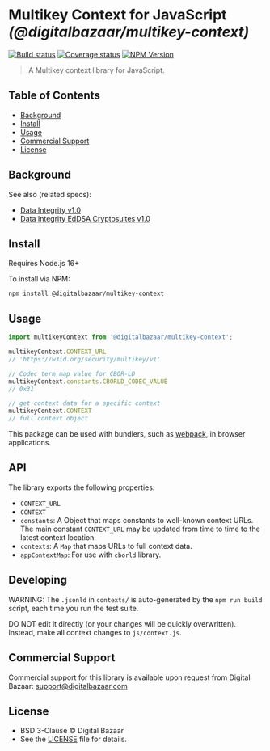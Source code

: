 # Multikey Context for JavaScript _(@digitalbazaar/multikey-context)_

[![Build status](https://img.shields.io/github/workflow/status/digitalbazaar/multikey-context/Node.js%20CI)](https://github.com/digitalbazaar/multikey-context/actions?query=workflow%3A%22Node.js+CI%22)
[![Coverage status](https://img.shields.io/codecov/c/github/digitalbazaar/multikey-context)](https://codecov.io/gh/digitalbazaar/multikey-context)
[![NPM Version](https://img.shields.io/npm/v/@digitalbazaar/multikey-context.svg)](https://npm.im/@digitalbazaar/multikey-context)

> A Multikey context library for JavaScript.

## Table of Contents

- [Background](#background)
- [Install](#install)
- [Usage](#usage)
- [Commercial Support](#commercial-support)
- [License](#license)

## Background

See also (related specs):

- [Data Integrity v1.0](https://w3c.github.io/vc-data-integrity/)
- [Data Integrity EdDSA Cryptosuites v1.0](https://www.w3.org/TR/vc-di-eddsa/)

## Install

Requires Node.js 16+

To install via NPM:

```
npm install @digitalbazaar/multikey-context
```

## Usage

```js
import multikeyContext from '@digitalbazaar/multikey-context';

multikeyContext.CONTEXT_URL
// 'https://w3id.org/security/multikey/v1'

// Codec term map value for CBOR-LD
multikeyContext.constants.CBORLD_CODEC_VALUE
// 0x31

// get context data for a specific context
multikeyContext.CONTEXT
// full context object
```

This package can be used with bundlers, such as [webpack][], in browser
applications.

## API

The library exports the following properties:

- `CONTEXT_URL`
- `CONTEXT`
- `constants`: A Object that maps constants to well-known context URLs. The
  main constant `CONTEXT_URL` may be updated from time to time to the
  latest context location.
- `contexts`: A `Map` that maps URLs to full context data.
- `appContextMap`: For use with `cborld` library.

## Developing

WARNING: The `.jsonld` in `contexts/` is auto-generated by the `npm run build` script,
each time you run the test suite.

DO NOT edit it directly (or your changes will be quickly overwritten).
Instead, make all context changes to `js/context.js`.

## Commercial Support

Commercial support for this library is available upon request from
Digital Bazaar: support@digitalbazaar.com

## License

- BSD 3-Clause © Digital Bazaar
- See the [LICENSE](./LICENSE) file for details.

[webpack]: https://webpack.js.org/
